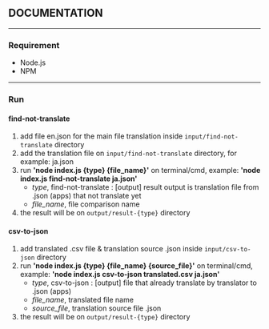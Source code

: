 ## DOCUMENTATION 
---
### Requirement
- Node.js
- NPM
 
---
### Run
#### find-not-translate
1. add file en.json for the main file translation inside `input/find-not-translate` directory
2. add the translation file on `input/find-not-translate` directory, for example: ja.json
3. run **'node index.js {type} {file_name}'** on terminal/cmd, example: **'node index.js find-not-translate ja.json'** 
    - *type*, find-not-translate : [output] result output is translation file from .json (apps) that not translate yet
    - *file_name*, file comparison name
4. the result will be on `output/result-{type}` directory

#### csv-to-json
1. add translated .csv file & translation source .json inside `input/csv-to-json` directory
2. run **'node index.js {type} {file_name} {source_file}'** on terminal/cmd, example: **'node index.js csv-to-json translated.csv ja.json'**
    - *type*, csv-to-json : [output] file that already translate by translator to .json (apps)
    - *file_name*, translated file name
    - *source_file*, translation source file .json
3. the result will be on `output/result-{type}` directory